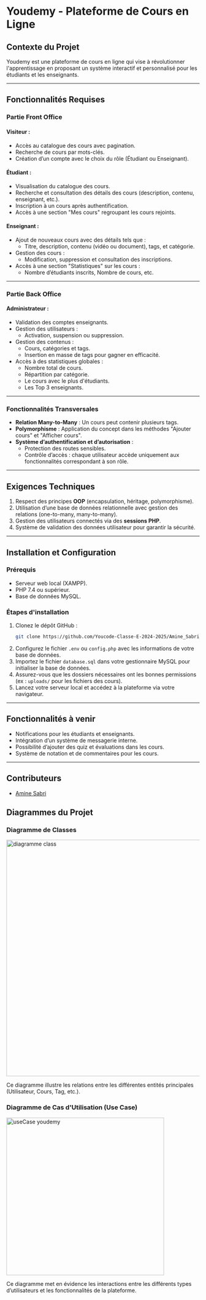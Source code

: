 # Youdemy - Plateforme de Cours en Ligne

## Contexte du Projet
Youdemy est une plateforme de cours en ligne qui vise à révolutionner l'apprentissage en proposant un système interactif et personnalisé pour les étudiants et les enseignants. 

---

## Fonctionnalités Requises

### Partie Front Office

#### **Visiteur** :
- Accès au catalogue des cours avec pagination.
- Recherche de cours par mots-clés.
- Création d’un compte avec le choix du rôle (Étudiant ou Enseignant).

#### **Étudiant** :
- Visualisation du catalogue des cours.
- Recherche et consultation des détails des cours (description, contenu, enseignant, etc.).
- Inscription à un cours après authentification.
- Accès à une section "Mes cours" regroupant les cours rejoints.

#### **Enseignant** :
- Ajout de nouveaux cours avec des détails tels que :
  - Titre, description, contenu (vidéo ou document), tags, et catégorie.
- Gestion des cours :
  - Modification, suppression et consultation des inscriptions.
- Accès à une section "Statistiques" sur les cours :
  - Nombre d’étudiants inscrits, Nombre de cours, etc.

---

### Partie Back Office

#### **Administrateur** :
- Validation des comptes enseignants.
- Gestion des utilisateurs :
  - Activation, suspension ou suppression.
- Gestion des contenus :
  - Cours, catégories et tags.
  - Insertion en masse de tags pour gagner en efficacité.
- Accès à des statistiques globales :
  - Nombre total de cours.
  - Répartition par catégorie.
  - Le cours avec le plus d'étudiants.
  - Les Top 3 enseignants.

---

### Fonctionnalités Transversales

- **Relation Many-to-Many** : Un cours peut contenir plusieurs tags.
- **Polymorphisme** : Application du concept dans les méthodes "Ajouter cours" et "Afficher cours".
- **Système d’authentification et d’autorisation** :
  - Protection des routes sensibles.
  - Contrôle d’accès : chaque utilisateur accède uniquement aux fonctionnalités correspondant à son rôle.

---

## Exigences Techniques

1. Respect des principes **OOP** (encapsulation, héritage, polymorphisme).
2. Utilisation d’une base de données relationnelle avec gestion des relations (one-to-many, many-to-many).
3. Gestion des utilisateurs connectés via des **sessions PHP**.
4. Système de validation des données utilisateur pour garantir la sécurité.

---

## Installation et Configuration

### Prérequis
- Serveur web local (XAMPP).
- PHP 7.4 ou supérieur.
- Base de données MySQL.

### Étapes d'installation
1. Clonez le dépôt GitHub :
   ```bash
   git clone https://github.com/Youcode-Classe-E-2024-2025/Amine_Sabri_Youdemy
   ```
2. Configurez le fichier `.env` ou `config.php` avec les informations de votre base de données.
3. Importez le fichier `database.sql` dans votre gestionnaire MySQL pour initialiser la base de données.
4. Assurez-vous que les dossiers nécessaires ont les bonnes permissions (ex : `uploads/` pour les fichiers des cours).
5. Lancez votre serveur local et accédez à la plateforme via votre navigateur.

---

## Fonctionnalités à venir
- Notifications pour les étudiants et enseignants.
- Intégration d’un système de messagerie interne.
- Possibilité d’ajouter des quiz et évaluations dans les cours.
- Système de notation et de commentaires pour les cours.

---

## Contributeurs
- [Amine Sabri](https://github.com/sabri-amine)


## Diagrammes du Projet

### Diagramme de Classes
<img width="617" alt="diagramme class" src="https://github.com/user-attachments/assets/2b1c8478-e6c6-414b-9157-4b461cf59cd9" />

Ce diagramme illustre les relations entre les différentes entités principales (Utilisateur, Cours, Tag, etc.).

### Diagramme de Cas d'Utilisation (Use Case)
<img width="411" alt="useCase youdemy" src="https://github.com/user-attachments/assets/b519aa71-9cf5-42c9-889f-a184064c9897" />


Ce diagramme met en évidence les interactions entre les différents types d’utilisateurs et les fonctionnalités de la plateforme.

